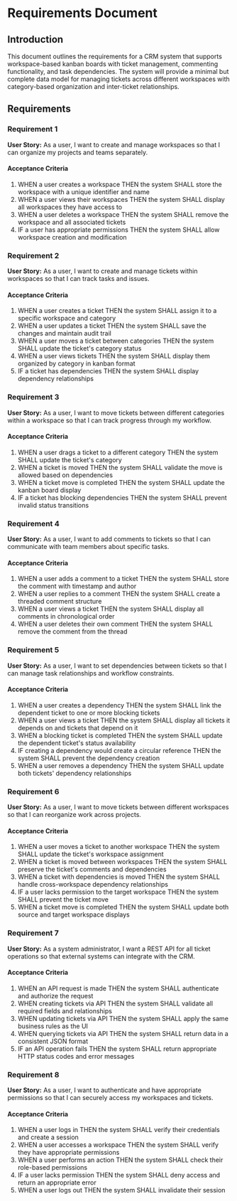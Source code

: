 # Requirements Document

## Introduction

This document outlines the requirements for a CRM system that supports workspace-based kanban boards with ticket management, commenting functionality, and task dependencies. The system will provide a minimal but complete data model for managing tickets across different workspaces with category-based organization and inter-ticket relationships.

## Requirements

### Requirement 1

**User Story:** As a user, I want to create and manage workspaces so that I can organize my projects and teams separately.

#### Acceptance Criteria

1. WHEN a user creates a workspace THEN the system SHALL store the workspace with a unique identifier and name
2. WHEN a user views their workspaces THEN the system SHALL display all workspaces they have access to
3. WHEN a user deletes a workspace THEN the system SHALL remove the workspace and all associated tickets
4. IF a user has appropriate permissions THEN the system SHALL allow workspace creation and modification

### Requirement 2

**User Story:** As a user, I want to create and manage tickets within workspaces so that I can track tasks and issues.

#### Acceptance Criteria

1. WHEN a user creates a ticket THEN the system SHALL assign it to a specific workspace and category
2. WHEN a user updates a ticket THEN the system SHALL save the changes and maintain audit trail
3. WHEN a user moves a ticket between categories THEN the system SHALL update the ticket's category status
4. WHEN a user views tickets THEN the system SHALL display them organized by category in kanban format
5. IF a ticket has dependencies THEN the system SHALL display dependency relationships

### Requirement 3

**User Story:** As a user, I want to move tickets between different categories within a workspace so that I can track progress through my workflow.

#### Acceptance Criteria

1. WHEN a user drags a ticket to a different category THEN the system SHALL update the ticket's category
2. WHEN a ticket is moved THEN the system SHALL validate the move is allowed based on dependencies
3. WHEN a ticket move is completed THEN the system SHALL update the kanban board display
4. IF a ticket has blocking dependencies THEN the system SHALL prevent invalid status transitions

### Requirement 4

**User Story:** As a user, I want to add comments to tickets so that I can communicate with team members about specific tasks.

#### Acceptance Criteria

1. WHEN a user adds a comment to a ticket THEN the system SHALL store the comment with timestamp and author
2. WHEN a user replies to a comment THEN the system SHALL create a threaded comment structure
3. WHEN a user views a ticket THEN the system SHALL display all comments in chronological order
4. WHEN a user deletes their own comment THEN the system SHALL remove the comment from the thread

### Requirement 5

**User Story:** As a user, I want to set dependencies between tickets so that I can manage task relationships and workflow constraints.

#### Acceptance Criteria

1. WHEN a user creates a dependency THEN the system SHALL link the dependent ticket to one or more blocking tickets
2. WHEN a user views a ticket THEN the system SHALL display all tickets it depends on and tickets that depend on it
3. WHEN a blocking ticket is completed THEN the system SHALL update the dependent ticket's status availability
4. IF creating a dependency would create a circular reference THEN the system SHALL prevent the dependency creation
5. WHEN a user removes a dependency THEN the system SHALL update both tickets' dependency relationships

### Requirement 6

**User Story:** As a user, I want to move tickets between different workspaces so that I can reorganize work across projects.

#### Acceptance Criteria

1. WHEN a user moves a ticket to another workspace THEN the system SHALL update the ticket's workspace assignment
2. WHEN a ticket is moved between workspaces THEN the system SHALL preserve the ticket's comments and dependencies
3. WHEN a ticket with dependencies is moved THEN the system SHALL handle cross-workspace dependency relationships
4. IF a user lacks permission to the target workspace THEN the system SHALL prevent the ticket move
5. WHEN a ticket move is completed THEN the system SHALL update both source and target workspace displays

### Requirement 7

**User Story:** As a system administrator, I want a REST API for all ticket operations so that external systems can integrate with the CRM.

#### Acceptance Criteria

1. WHEN an API request is made THEN the system SHALL authenticate and authorize the request
2. WHEN creating tickets via API THEN the system SHALL validate all required fields and relationships
3. WHEN updating tickets via API THEN the system SHALL apply the same business rules as the UI
4. WHEN querying tickets via API THEN the system SHALL return data in a consistent JSON format
5. IF an API operation fails THEN the system SHALL return appropriate HTTP status codes and error messages

### Requirement 8

**User Story:** As a user, I want to authenticate and have appropriate permissions so that I can securely access my workspaces and tickets.

#### Acceptance Criteria

1. WHEN a user logs in THEN the system SHALL verify their credentials and create a session
2. WHEN a user accesses a workspace THEN the system SHALL verify they have appropriate permissions
3. WHEN a user performs an action THEN the system SHALL check their role-based permissions
4. IF a user lacks permission THEN the system SHALL deny access and return an appropriate error
5. WHEN a user logs out THEN the system SHALL invalidate their session